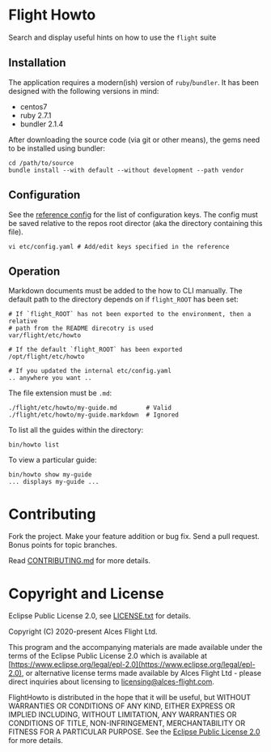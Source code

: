 # Flight Howto

Search and display useful hints on how to use the `flight` suite

## Installation

The application requires a modern(ish) version of `ruby`/`bundler`. It has been designed with the following versions in mind:
* centos7
* ruby 2.7.1
* bundler 2.1.4

After downloading the source code (via git or other means), the gems need to be installed using bundler:

```
cd /path/to/source
bundle install --with default --without development --path vendor
```

## Configuration

See the [reference config](etc/config.reference) for the list of configuration keys. The config
must be saved relative to the repos root director (aka the directory containing this file).

```
vi etc/config.yaml # Add/edit keys specified in the reference
```

## Operation

Markdown documents must be added to the how to CLI manually. The default path to the directory depends on if `flight_ROOT` has been set:

```
# If `flight_ROOT` has not been exported to the environment, then a relative
# path from the README direcotry is used
var/flight/etc/howto

# If the default `flight_ROOT` has been exported
/opt/flight/etc/howto

# If you updated the internal etc/config.yaml
.. anywhere you want ..
```

The file extension must be `.md`:

```
./flight/etc/howto/my-guide.md        # Valid
./flight/etc/howto/my-guide.markdown  # Ignored
```

To list all the guides within the directory:

```
bin/howto list
```

To view a particular guide:

```
bin/howto show my-guide
... displays my-guide ...
```

# Contributing

Fork the project. Make your feature addition or bug fix. Send a pull
request. Bonus points for topic branches.

Read [CONTRIBUTING.md](CONTRIBUTING.md) for more details.

# Copyright and License

Eclipse Public License 2.0, see [LICENSE.txt](LICENSE.txt) for details.

Copyright (C) 2020-present Alces Flight Ltd.

This program and the accompanying materials are made available under
the terms of the Eclipse Public License 2.0 which is available at
[https://www.eclipse.org/legal/epl-2.0](https://www.eclipse.org/legal/epl-2.0),
or alternative license terms made available by Alces Flight Ltd -
please direct inquiries about licensing to
[licensing@alces-flight.com](mailto:licensing@alces-flight.com).

FlightHowto is distributed in the hope that it will be
useful, but WITHOUT WARRANTIES OR CONDITIONS OF ANY KIND, EITHER
EXPRESS OR IMPLIED INCLUDING, WITHOUT LIMITATION, ANY WARRANTIES OR
CONDITIONS OF TITLE, NON-INFRINGEMENT, MERCHANTABILITY OR FITNESS FOR
A PARTICULAR PURPOSE. See the [Eclipse Public License 2.0](https://opensource.org/licenses/EPL-2.0) for more
details.
